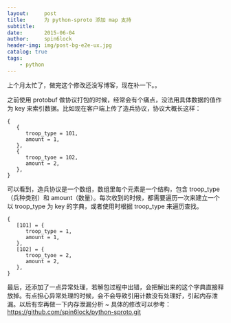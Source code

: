 ```yaml
---
layout:     post
title:      为 python-sproto 添加 map 支持
subtitle:   
date:       2015-06-04
author:     spin6lock
header-img: img/post-bg-e2e-ux.jpg
catalog: true
tags:
    - python
---
```

上个月太忙了，做完这个修改还没写博客，现在补一下。。

之前使用 protobuf 做协议打包的时候，经常会有个痛点，没法用具体数据的值作为 key 来索引数据。比如现在客户端上传了造兵协议，协议大概长这样：

```
{
   {
      troop_type = 101,
      amount = 1,
   },
   {
      troop_tyoe = 102,
      amount = 2,
   },    
}
```

可以看到，造兵协议是一个数组，数组里每个元素是一个结构，包含 troop_type（兵种类别）和 amount（数量）。每次收到的时候，都需要遍历一次来建立一个以 troop_type 为 key 的字典，或者使用时根据 troop_type 来遍历查找。

```
{
   [101] = {
      troop_type = 1,
      amount = 1,
   },
   [102] = {
      troop_tyoe = 2,
      amount = 2,
   },    
}
```

最后，还添加了一点异常处理，若解包过程中出错，会把解出来的这个字典直接释放掉。有点担心异常处理的时候，会不会导致引用计数没有处理好，引起内存泄漏。以后有空再做一下内存泄漏分析 ~ 具体的修改可以参考：https://github.com/spin6lock/python-sproto.git
